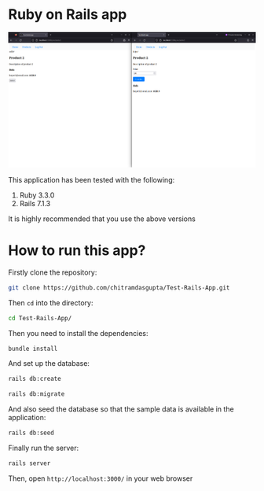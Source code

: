 # Ruby on Rails app

![Screenshot of my project](app/assets/images/auction_app_screenshot.png "Project Screenshot")

This application has been tested with the following:

1. Ruby 3.3.0
2. Rails 7.1.3

It is highly recommended that you use the above versions

# How to run this app?

Firstly clone the repository:

```sh
git clone https://github.com/chitramdasgupta/Test-Rails-App.git
```

Then `cd` into the directory:

```sh
cd Test-Rails-App/
```

Then you need to install the dependencies:

```sh
bundle install
```

And set up the database:

```sh
rails db:create
```

```sh
rails db:migrate
```

And also seed the database so that the sample data is available in the application:

```sh
rails db:seed
```

Finally run the server:

```sh
rails server
```

Then, open `http://localhost:3000/` in your web browser
